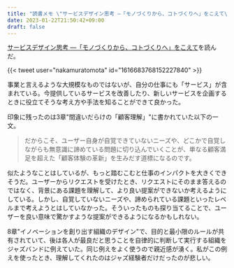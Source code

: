 ```yaml
---
title: "読書メモ \"サービスデザイン思考 ―「モノづくりから、コトづくりへ」をこえて\""
date: 2023-01-22T21:50:42+09:00
draft: false
---
```


[サービスデザイン思考 ―「モノづくりから、コトづくりへ」をこえて](https://amzn.asia/d/aV6qQv3)を読んだ。

{{< tweet user="nakamuratomota" id="1616683768152227840" >}}

事業と言えるような大規模なものではないが、自分の仕事にも「サービス」が含まれている。今提供しているサービスを改善したり、新しいサービスを企画するときに役立てそうな考え方や手法を知ることができて良かった。

印象に残ったのは3章"間違いだらけの「顧客理解」"に書かれていた以下の一文。

> だからこそ、ユーザー自身が自覚できていないニーズや、どこかで自覚しながらも無意識に諦めている問題に切り込んでいくことが、単なる顧客満足を超えた「顧客体験の革新」を生みだす道標になるのです。

似たようなことはしているが、もっと踏むこむと仕事のインパクトを大きくできそうだ。ユーザーからリクエストを受けたとき、リクエストにそのまま答えるのではなく、背景にある課題を理解して、より良い提案ができないか考えるようにしている。しかし、自覚していないニーズや、諦められている課題といったレベルまで考えようとはしていなかった。そういったものも探り当てることで、ユーザーを良い意味で驚かすような提案ができるようになるかもしれない。

8章"イノベーションを創り出す組織のデザイン"で、目的と最小限のルールが共有されていて、後は各人が最良だと思うことを自律的に判断して実行する組織をジャズバンドに例えていた。同じ例えをよく使うので親近感が湧く。私がこの例えを使ったとき、理解してくれたのはジャズ経験者だけだったのが悲しい。
